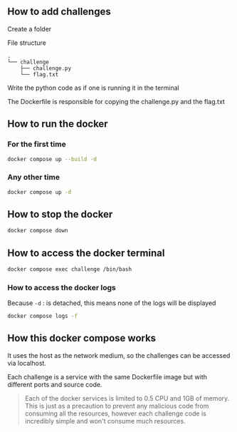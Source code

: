 ## How to add challenges

Create a folder

File structure

```
.
└── challenge
    ├── challenge.py
    └── flag.txt
```

Write the python code as if one is running it in the terminal

The Dockerfile is responsible for copying the challenge.py and the flag.txt

## How to run the docker

### For the first time

```bash
docker compose up --build -d
```

### Any other time

```bash
docker compose up -d
```

## How to stop the docker

```bash
docker compose down
```

## How to access the docker terminal

```bash
docker compose exec challenge /bin/bash
```

### How to access the docker logs

Because `-d` : is detached, this means none of the logs will be displayed

```bash
docker compose logs -f
```

## How this docker compose works

It uses the host as the network medium, so the challenges can be accessed via localhost.

Each challenge is a service with the same Dockerfile image but with different ports and source code.

> Each of the docker services is limited to 0.5 CPU and 1GB of memory. This is just as a precaution to prevent any malicious code from consuming all the resources, however each challenge code is incredibly simple and won't consume much resources.

